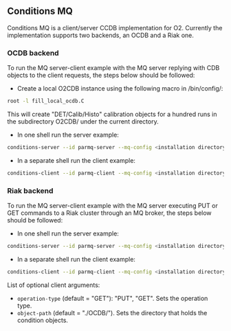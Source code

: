 ## Conditions MQ

Conditions MQ is a client/server CCDB implementation for O2. Currently the implementation supports two backends, an OCDB and a Riak one.

### OCDB backend

To run the MQ server-client example with the MQ server replying with CDB objects to the client requests, the steps below should be followed:

* Create a local O2CDB instance using the following macro in <installation directory>/bin/config/:

```bash
root -l fill_local_ocdb.C
```

This will create "DET/Calib/Histo" calibration objects for a hundred runs in the subdirectory O2CDB/ under the current directory.

* In one shell run the server example:

```bash
conditions-server --id parmq-server --mq-config <installation directory>/bin/config/conditions-server.json --first-input-name local://<installation directory>/bin/config/O2CDB --first-input-type OCDB
```

* In a separate shell run the client example:

```bash
conditions-client --id parmq-client --mq-config <installation directory>/bin/config/conditions-client.json --data-source OCDB
```

### Riak backend

To run the MQ server-client example with the MQ server executing PUT or GET commands to a Riak cluster through an MQ broker, the steps below should be followed:

* In one shell run the server example:

```bash
conditions-server --id parmq-server --mq-config <installation directory>/bin/config/conditions-server.json
```

* In a separate shell run the client example:

```bash
conditions-client --id parmq-client --mq-config <installation directory>/bin/config/conditions-client.json --data-source Riak
```

List of optional client arguments:

- `operation-type` (default = "GET"): "PUT", "GET". Sets the operation type.
- `object-path` (default = "./OCDB/"). Sets the directory that holds the condition objects.
